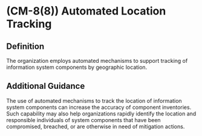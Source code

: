
# (CM-8(8)) Automated Location Tracking

## Definition

The organization employs automated mechanisms to support tracking of information system components by geographic location.

## Additional Guidance

The use of automated mechanisms to track the location of information system components can increase the accuracy of component inventories. Such capability may also help organizations rapidly identify the location and responsible individuals of system components that have been compromised, breached, or are otherwise in need of mitigation actions.
